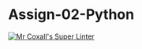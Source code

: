 # Assign-02-Python
[![Mr Coxall's Super Linter](https://github.com/ICS3U-Programming-Kestrel-B/Assign-02-Python/workflows/Mr%20Coxall's%20Super%20Linter/badge.svg)](https://github.com/ICS3U-Programming-Kestrel-B/Assign-02-Python/actions/)
